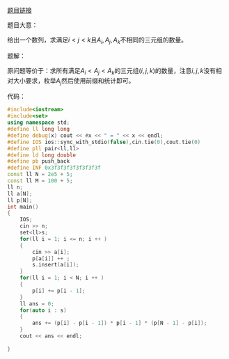 [题目链接](https://atcoder.jp/contests/abc252/tasks/abc252_d)

题目大意：

给出一个数列，求满足$i < j < k$且$A_i,A_j,A_k$不相同的三元组的数量。

题解：

原问题等价于：求所有满足$A_i < A_j < A_k$的三元组$(i,j,k)$的数量，注意$i,j,k$没有相对大小要求，枚举$A_j$然后使用前缀和统计即可。

代码：

```cpp
#include<iostream>
#include<set>
using namespace std;
#define ll long long
#define debug(x) cout << #x << " = " << x << endl;
#define IOS ios::sync_with_stdio(false),cin.tie(0),cout.tie(0)
#define pll pair<ll,ll>
#define ld long double
#define pb push_back
#define INF 0x3f3f3f3f3f3f3f3f
const ll N = 2e5 + 5;
const ll M = 100 + 5;
ll n;
ll a[N];
ll p[N];
int main()
{
	IOS;
	cin >> n;
	set<ll>s;
	for(ll i = 1; i <= n; i ++ )
	{
		cin >> a[i];
		p[a[i]] ++ ;
		s.insert(a[i]);
	}
	for(ll i = 1; i < N; i ++ )
	{
		p[i] += p[i - 1];
	}
	ll ans = 0;
	for(auto i : s)
	{
		ans += (p[i] - p[i - 1]) * p[i - 1] * (p[N - 1] - p[i]);
	}
	cout << ans << endl;
	
}
```